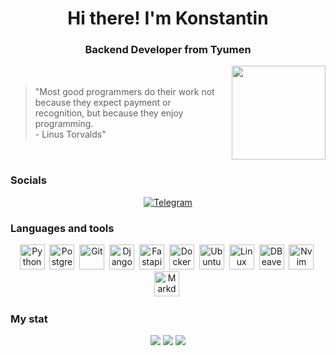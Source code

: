 <div id="header" align="center"> 
    <h1>Hi there! I'm Konstantin</h1> 
    <h3>Backend Developer from Tyumen</h3> 
</div> 

<div style="display: flex; justify-content: center; align-items: center;">
    <blockquote style="margin-right: 20px; max-width: 300px;">
        "Most good programmers do their work not because they expect payment or recognition, but because they enjoy programming.<br>
        - Linus Torvalds"
    </blockquote>
    <img src="https://media.giphy.com/media/dWesBcTLavkZuG35MI/giphy.gif" width="150" height="150"/> 
</div>

### Socials 
<div id="socials" align="center"> 
    <a href="https://t.me/Konstant1no72"> 
        <img src="https://img.shields.io/badge/Telegram-blue?style=for-the-badge&logo=telegram&logoColor=white" alt="Telegram"/> 
    </a> 
</div> 
 
<div align="center"> 
    <img src="https://komarev.com/ghpvc/?username=Bojchenko-Konstantin&style=flat-square&color=blue" alt=""/> 
</div> 
 
### Languages and tools 
<div id="languages and tools" align="center"> 
    <img src="https://cdn.jsdelivr.net/gh/devicons/devicon@latest/icons/python/python-original-wordmark.svg" title="Python" width="40" height="40"/>&nbsp; 
    <img src="https://cdn.jsdelivr.net/gh/devicons/devicon@latest/icons/postgresql/postgresql-original.svg" title="PostgreSQL" width="40" height="40"/>&nbsp; 
    <img src="https://cdn.jsdelivr.net/gh/devicons/devicon@latest/icons/git/git-original-wordmark.svg" title="Git" width="40" height="40"/>&nbsp; 
    <img src="https://cdn.jsdelivr.net/gh/devicons/devicon@latest/icons/django/django-plain.svg" title="Django" width="40" height="40"/>&nbsp; 
    <img src="https://cdn.jsdelivr.net/gh/devicons/devicon@latest/icons/fastapi/fastapi-original.svg" title="Fastapi" width="40" height="40"/>&nbsp; 
    <img src="https://cdn.jsdelivr.net/gh/devicons/devicon@latest/icons/docker/docker-original.svg" title="Docker" width="40" height="40"/>&nbsp; 
    <img src="https://cdn.jsdelivr.net/gh/devicons/devicon@latest/icons/ubuntu/ubuntu-original.svg" title="Ubuntu" width="40" height="40"/>&nbsp; 
    <img src="https://cdn.jsdelivr.net/gh/devicons/devicon@latest/icons/linux/linux-original.svg" title="Linux" width="40" height="40"/>&nbsp; 
    <img src="https://cdn.jsdelivr.net/gh/devicons/devicon@latest/icons/dbeaver/dbeaver-original.svg" title="DBeaver" width="40" height="40"/>&nbsp; 
    <img src="https://cdn.jsdelivr.net/gh/devicons/devicon@latest/icons/neovim/neovim-original-wordmark.svg" title="Nvim" width="40" height="40"/>&nbsp; 
    <img src="https://cdn.jsdelivr.net/gh/devicons/devicon@latest/icons/markdown/markdown-original.svg" title="Markdown" width="40" height="40"/>&nbsp; 
</div> 
 
### My stat 
<div id="stat" align="center"> 
    <img src="https://github-profile-summary-cards.vercel.app/api/cards/profile-details?username=Bojchenko-Konstantin&theme=vue"/> 
    <img src="https://github-profile-summary-cards.vercel.app/api/cards/most-commit-language?username=Bojchenko-Konstantin&theme=vue"/> 
    <img src="https://github-profile-summary-cards.vercel.app/api/cards/stats?username=Bojchenko-Konstantin&theme=vue"/> 
</div>
